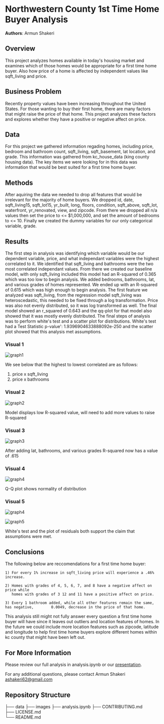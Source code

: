 # Northwestern County 1st Time Home Buyer Analysis

**Authors**: Armun Shakeri

## Overview

This project analyzes homes available in today's housing market and examines which of those homes would be appropriate for a first time home buyer. Also how price of a home is affected by independent values like sqft_living and price.

## Business Problem

Recently property values have been increasing throughout the United States. For those wanting to buy their first home, there are many factors that might raise the price of that home. This project analyzes these factors and explores whether they have a positive or negative affect on price.

## Data

For this project we gathered information regading homes, including price, bedroom and bathroom count, sqft_living, sqft_basement, lat location, and grade. This information was gathered from kc_house_data (king county housing data). The key items we were looking for in this data was information that would be best suited for a first time home buyer.

## Methods

After aquiring the data we needed to drop all features that would be irrelevant for the majority of home buyers. We dropped id, date, sqft_living15, sqft_lot15, yr_built, long, floors, condition, sqft_above, sqft_lot, waterfront, yr_renovated, view, and zipcode. From there we dropped all n/a values then set the price to <= $1,000,000, and set the amount of bedrooms to <= 10. Finally we created the dummy variables for our only categorical variable, grade. 

## Results

The first step in analysis was identifying which variable would be our dependent variable, price, and what independant variables were the highest correlated to it. We identified that sqft_living and bathrooms were the two most correlated independant values. From there we created our baseline model, with only sqft_living included this model had an R-squared of 0.365 which was too low to begin analysis. We added bedrooms, bathrooms, lat, and various grades of homes represented. We ended up with an R-squared of 0.615 which was high enough to begin analysis. The first feature we analyzed was sqft_living, from the regression model sqft_living was heteroscedastic, this needed to be fixed through a log transformation. Price was also not evenly distributed, so it was log transformed as well. The final model showed an r_squared of 0.643 and the qq-plot for that model also showed that it was mostly evenly distributed. The final steps of analysis was to perform white's test and a scatter plot for distributions. White's test had a Test Statistic p-value': 1.9396904633888092e-250 and the scatter plot showed that this analysis met assumptions. 


### Visual 1

![graph1](./images/Heatmap.png)

We see below that the highest to lowest correlated are as follows:
1) price x sqft_living
2) price x bathrooms

### Visual 2

![graph2](./images/BaselineModel.png)

Model displays low R-squared value, will need to add more values to raise R-squared

### Visual 3

![graph3](./images/FinalModel.png)

After adding lat, bathrooms, and various grades R-squared now has a value of .615

### Visual 4

![graph4](./images/qqplot.png)

Q-Q plot shows normality of distribution

### Visual 5

![graph4](./images/WhitesTest.png)

![graph5](./images/Residuals.png)

White's test and the plot of residuals both support the claim that assumptions were met. 


## Conclusions

The following below are reccomendations for a first time home buyer: 
    
    1) For every 1% increase in sqft_living price will experience a .46% increase. 
    
    2) Homes with grades of 4, 5, 6, 7, and 8 have a negative affect on price while 
       homes with grades of 3 12 and 11 have a positive affect on price. 

    3) Every 1 bathroom added, while all other features remain the same, has negative,        0.0049, decrease in the price of that home. 

This analysis still might not fully answer every question a first time home buyer will have since it leaves
out outliers and location features of homes. In the future we could include more location features such as 
zipcode, latitude and longitude to help first time home buyers explore different homes within kc county 
that might have been left out. 


## For More Information

Please review our full analysis in analysis.ipynb or our [presentation](./DS_Project_Presentation.pdf).

For any additional questions, please contact Armun Shakeri ashakeri62@gmail.com 

## Repository Structure

├── data 
├── images 
├── analysis.ipynb 
├── CONTRIBUTING.md                                                          
├── LICENSE.md                         
└── README.md   